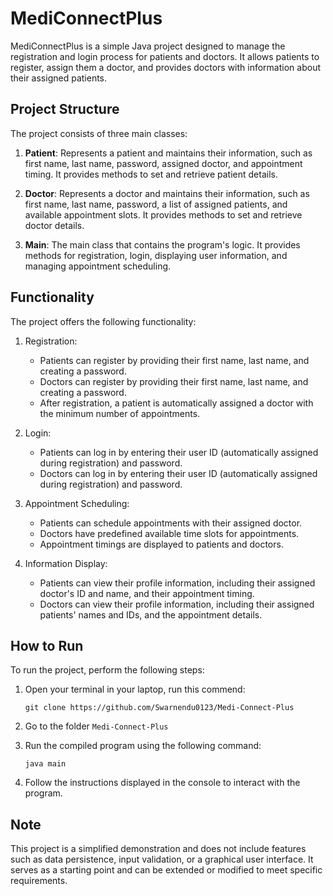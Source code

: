 ﻿# MediConnectPlus

MediConnectPlus is a simple Java project designed to manage the registration and login process for patients and doctors. It allows patients to register, assign them a doctor, and provides doctors with information about their assigned patients.

## Project Structure

The project consists of three main classes:

1. **Patient**: Represents a patient and maintains their information, such as first name, last name, password, assigned doctor, and appointment timing. It provides methods to set and retrieve patient details.

2. **Doctor**: Represents a doctor and maintains their information, such as first name, last name, password, a list of assigned patients, and available appointment slots. It provides methods to set and retrieve doctor details.

3. **Main**: The main class that contains the program's logic. It provides methods for registration, login, displaying user information, and managing appointment scheduling.

## Functionality

The project offers the following functionality:

1. Registration:

   - Patients can register by providing their first name, last name, and creating a password.
   - Doctors can register by providing their first name, last name, and creating a password.
   - After registration, a patient is automatically assigned a doctor with the minimum number of appointments.

2. Login:

   - Patients can log in by entering their user ID (automatically assigned during registration) and password.
   - Doctors can log in by entering their user ID (automatically assigned during registration) and password.

3. Appointment Scheduling:

   - Patients can schedule appointments with their assigned doctor.
   - Doctors have predefined available time slots for appointments.
   - Appointment timings are displayed to patients and doctors.

4. Information Display:
   - Patients can view their profile information, including their assigned doctor's ID and name, and their appointment timing.
   - Doctors can view their profile information, including their assigned patients' names and IDs, and the appointment details.

## How to Run

To run the project, perform the following steps:

1. Open your terminal in your laptop, run this commend:

   ```
   git clone https://github.com/Swarnendu0123/Medi-Connect-Plus
   ```

2. Go to the folder `Medi-Connect-Plus`


3. Run the compiled program using the following command:

   ```
   java main
   ```

4. Follow the instructions displayed in the console to interact with the program.

## Note

This project is a simplified demonstration and does not include features such as data persistence, input validation, or a graphical user interface. It serves as a starting point and can be extended or modified to meet specific requirements.
